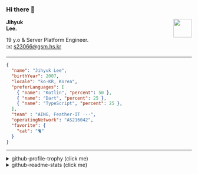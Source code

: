 ### Hi there 👋
<img src="https://github.githubassets.com/images/mona-loading-default.gif" width="50px" align="right">
</a>

**Jihyuk\
Lee.**

19 y.o & Server Platform Engineer.\
✉️ <s23066@gsm.hs.kr>

---

```json
{
  "name": "Jihyuk Lee",
  "birthYear": 2007,
  "locale": "ko-KR, Korea",
  "preferLanguages": [
    { "name": "Kotlin", "percent": 50 },
    { "name": "Dart", "percent": 25 },
    { "name": "TypeScript", "percent": 25 },
  ],
  "team" : "AING, Feather-IT ···",
  "operatingNetwork": "AS216042",
  "favorite": {
    "cat": "🐈"
  }
}
```
---
<details>
  <summary>github-profile-trophy (click me)</summary>
  
![](https://github-profile-trophy.vercel.app/?username=withJihyuk&row=1&column=8&theme=nord)
  
</details>
<details>
  <summary>github-readme-stats (click me)</summary>
  
<!--START_SECTION:waka-->
![Code Time](http://img.shields.io/badge/Code%20Time-999%20hrs%2015%20mins-blue)

![Lines of code](https://img.shields.io/badge/%EC%A0%80%EB%8A%94%20%EC%97%AC%ED%83%9C%EA%B9%8C%EC%A7%80%20-811.6%20thousand%20%EC%A4%84%EC%9D%98%20%EC%BD%94%EB%93%9C%EB%A5%BC%20%EC%9E%91%EC%84%B1%ED%96%88%EC%96%B4%EC%9A%94.-blue)

**저는 아침형 인간이에요. 🐤** 

```text
🌞 아침                     1071 commits        ██████░░░░░░░░░░░░░░░░░░░   23.52 % 
🌆 낮　                     1556 commits        █████████░░░░░░░░░░░░░░░░   34.18 % 
🌃 저녁                     1579 commits        █████████░░░░░░░░░░░░░░░░   34.68 % 
🌙 밤　                     347 commits         ██░░░░░░░░░░░░░░░░░░░░░░░   07.62 % 
```


📊 **저는 이번주를 이렇게 시간을 보냈어요.** 

```text
🕑︎ Timezone: Asia/Seoul

💬 프로그래밍 언어들: 
TypeScript               3 hrs 37 mins       ███████████░░░░░░░░░░░░░░   43.26 % 
Kotlin                   3 hrs 17 mins       ██████████░░░░░░░░░░░░░░░   39.38 % 
YAML                     33 mins             ██░░░░░░░░░░░░░░░░░░░░░░░   06.66 % 
Markdown                 15 mins             █░░░░░░░░░░░░░░░░░░░░░░░░   03.00 % 
Java                     13 mins             █░░░░░░░░░░░░░░░░░░░░░░░░   02.61 % 

🔥 에디터들: 
VS Code                  4 hrs 14 mins       █████████████░░░░░░░░░░░░   50.69 % 
IntelliJ IDEA            4 hrs 7 mins        ████████████░░░░░░░░░░░░░   49.31 % 

💻 운영 체제들: 
Mac                      8 hrs 21 mins       █████████████████████████   100.00 % 
```


 Last Updated on 23/10/2025 18:53:41 UTC
<!--END_SECTION:waka-->

</details>

</div>

